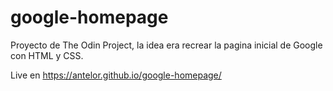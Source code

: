 # google-homepage
Proyecto de The Odin Project, la idea era recrear la pagina inicial de Google con HTML y CSS. 

Live en https://antelor.github.io/google-homepage/
